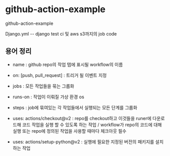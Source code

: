 # github-action-example
github-action-example

Django.yml -- django test ci 및 aws s3까지의 job code

용어 정리
-------

* name : github repo의 작업 탭에 표시될 workflow의 이름

* on: [push, pull_request] : 트리거 될 이벤트 지정

* jobs : 모든 작업들을 묶는 그룹화

* runs-on : 작업이 이뤄질 가상 환경 os

* steps : job에 묶여있는 각 작업들에서 실행되는 모든 단계를 그룹화

* uses: actions/checkout@v2  :  repo를 checkout하고 이것들을 runer에 다운로드해 코드 작업을 실행 할 수 있도록 하는 작업 / workflow가 repo의 코드에 대해 실행 또는 repo에 정의된 작업을 사용할 때마다 체크아웃 필수

* uses: actions/setup-python@v2  : 실행에 필요한 지정된 버전의 패키지를 설치하는 작업 
